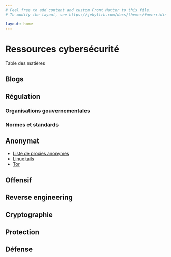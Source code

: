 ```yaml
---
# Feel free to add content and custom Front Matter to this file.
# To modify the layout, see https://jekyllrb.com/docs/themes/#overriding-theme-defaults

layout: home
---
```

# Ressources cybersécurité

Table des matières

## Blogs

## Régulation

### Organisations gouvernementales

### Normes et standards

## Anonymat

- [Liste de proxies anonymes](https://www.atomintersoft.com/products/alive-proxy/proxy-list/)
- [Linux tails](https://tails.net/index.fr.html)
- [Tor](https://www.torproject.org/)

## Offensif

## Reverse engineering

## Cryptographie

## Protection

## Défense
